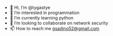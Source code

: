 - 👋 Hi, I’m @tygastye
- 👀 I’m interested in programmation
- 🌱 I’m currently learning python
- 💞️ I’m looking to collaborate on network security
- 📫 How to reach me gsadino52@gmail.com

<!---
tygastye/tygastye is a ✨ special ✨ repository because its `README.md` (this file) appears on your GitHub profile.
You can click the Preview link to take a look at your changes.
--->
